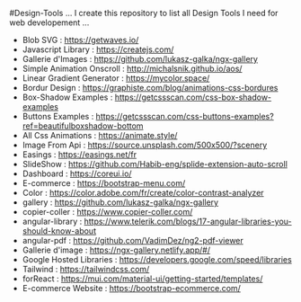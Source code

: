 #Design-Tools
...
I create this repository to list all Design Tools I need for web developement
...
- Blob SVG : https://getwaves.io/
- Javascript Library : https://createjs.com/
- Gallerie d'Images : https://github.com/lukasz-galka/ngx-gallery
- Simple Animation Onscroll : http://michalsnik.github.io/aos/
- Linear Gradient Generator : https://mycolor.space/
- Bordur Design : https://graphiste.com/blog/animations-css-bordures
- Box-Shadow Examples : https://getcssscan.com/css-box-shadow-examples
- Buttons Examples : https://getcssscan.com/css-buttons-examples?ref=beautifulboxshadow-bottom
- All Css Animations : https://animate.style/
- Image From Api : https://source.unsplash.com/500x500/?scenery 
- Easings : https://easings.net/fr
- SlideShow : https://github.com/Habib-eng/splide-extension-auto-scroll
- Dashboard : https://coreui.io/
- E-commerce : https://bootstrap-menu.com/
- Color : https://color.adobe.com/fr/create/color-contrast-analyzer
- gallery : https://github.com/lukasz-galka/ngx-gallery
- copier-coller : https://www.copier-coller.com/
- angular-library : https://www.telerik.com/blogs/17-angular-libraries-you-should-know-about
- angular-pdf : https://github.com/VadimDez/ng2-pdf-viewer
- Gallerie d'image : https://ngx-gallery.netlify.app/#/
- Google Hosted Libraries : https://developers.google.com/speed/libraries
- Tailwind : https://tailwindcss.com/
- forReact : https://mui.com/material-ui/getting-started/templates/
- E-commerce Website : https://bootstrap-ecommerce.com/
